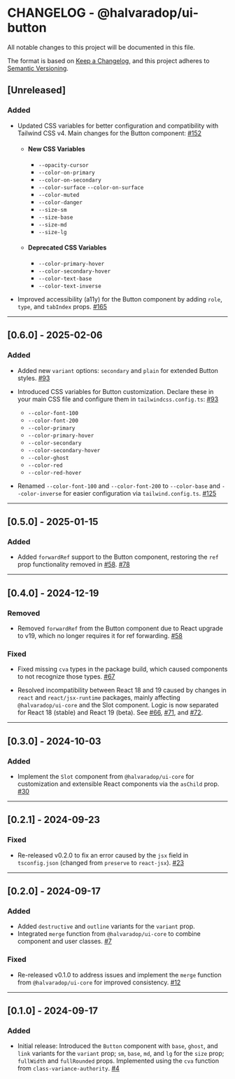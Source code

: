 # CHANGELOG - @halvaradop/ui-button

All notable changes to this project will be documented in this file.

The format is based on [Keep a Changelog](https://keepachangelog.com/en/1.1.0/),
and this project adheres to [Semantic Versioning](https://semver.org/spec/v2.0.0.html).

## [Unreleased]

### Added

- Updated CSS variables for better configuration and compatibility with Tailwind CSS v4. Main changes for the Button component: [#152](https://github.com/halvaradop/ui/pull/152)

  - #### New CSS Variables
    - `--opacity-cursor`
    - `--color-on-primary`
    - `--color-on-secondary`
    - `--color-surface`
      `--color-on-surface`
    - `--color-muted`
    - `--color-danger`
    - `--size-sm`
    - `--size-base`
    - `--size-md`
    - `--size-lg`
  - #### Deprecated CSS Variables
    - `--color-primary-hover`
    - `--color-secondary-hover`
    - `--color-text-base`
    - `--color-text-inverse`

- Improved accessibility (a11y) for the Button component by adding `role`, `type`, and `tabIndex` props. [#165](https://github.com/halvaradop/ui/pull/165)

---

## [0.6.0] - 2025-02-06

### Added

- Added new `variant` options: `secondary` and `plain` for extended Button styles. [#93](https://github.com/halvaradop/ui/pull/93)

- Introduced CSS variables for Button customization. Declare these in your main CSS file and configure them in `tailwindcss.config.ts`: [#93](https://github.com/halvaradop/ui/pull/93)

  - `--color-font-100`
  - `--color-font-200`
  - `--color-primary`
  - `--color-primary-hover`
  - `--color-secondary`
  - `--color-secondary-hover`
  - `--color-ghost`
  - `--color-red`
  - `--color-red-hover`

- Renamed `--color-font-100` and `--color-font-200` to `--color-base` and `--color-inverse` for easier configuration via `tailwind.config.ts`. [#125](https://github.com/halvaradop/ui/pull/125)

---

## [0.5.0] - 2025-01-15

### Added

- Added `forwardRef` support to the Button component, restoring the `ref` prop functionality removed in [#58](https://github.com/halvaradop/ui/pull/58). [#78](https://github.com/halvaradop/ui/pull/78)

---

## [0.4.0] - 2024-12-19

### Removed

- Removed `forwardRef` from the Button component due to React upgrade to v19, which no longer requires it for ref forwarding. [#58](https://github.com/halvaradop/ui/pull/58)

### Fixed

- Fixed missing `cva` types in the package build, which caused components to not recognize those types. [#67](https://github.com/halvaradop/ui/pull/67)

- Resolved incompatibility between React 18 and 19 caused by changes in `react` and `react/jsx-runtime` packages, mainly affecting `@halvaradop/ui-core` and the Slot component. Logic is now separated for React 18 (stable) and React 19 (beta). See [#66](https://github.com/halvaradop/ui/issues/66), [#71](https://github.com/halvaradop/ui/pull/71), and [#72](https://github.com/halvaradop/ui/pull/72).

---

## [0.3.0] - 2024-10-03

### Added

- Implement the `Slot` component from `@halvaradop/ui-core` for customization and extensible React components via the `asChild` prop. [#30](https://github.com/halvaradop/ui/pull/30)

---

## [0.2.1] - 2024-09-23

### Fixed

- Re-released v0.2.0 to fix an error caused by the `jsx` field in `tsconfig.json` (changed from `preserve` to `react-jsx`). [#23](https://github.com/halvaradop/ui/pull/23)

---

## [0.2.0] - 2024-09-17

### Added

- Added `destructive` and `outline` variants for the `variant` prop.
- Integrated `merge` function from `@halvaradop/ui-core` to combine component and user classes. [#7](https://github.com/halvaradop/ui/pull/7)

### Fixed

- Re-released v0.1.0 to address issues and implement the `merge` function from `@halvaradop/ui-core` for improved consistency. [#12](https://github.com/halvaradop/ui/pull/12)

---

## [0.1.0] - 2024-09-17

### Added

- Initial release: Introduced the `Button` component with `base`, `ghost`, and `link` variants for the `variant` prop; `sm`, `base`, `md`, and `lg` for the `size` prop; `fullWidth` and `fullRounded` props. Implemented using the `cva` function from `class-variance-authority`. [#4](https://github.com/halvaradop/ui/pull/4)
